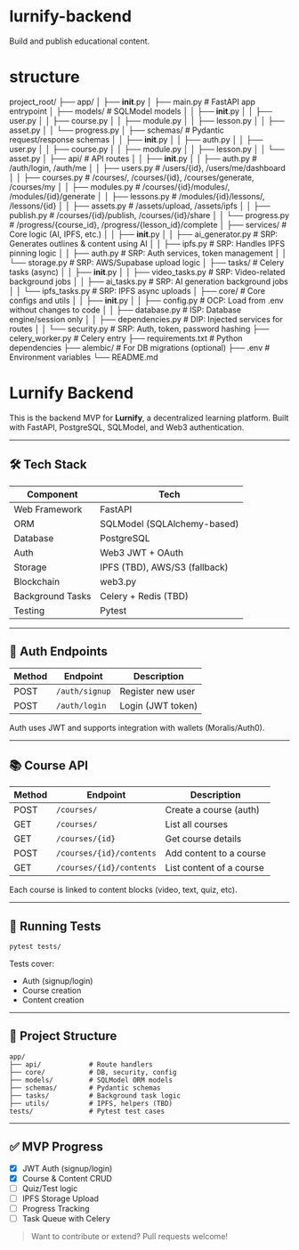 # lurnify-backend
Build and publish educational content.

# structure
project_root/
├── app/
│   ├── __init__.py
│   ├── main.py               # FastAPI app entrypoint
│   ├── models/               # SQLModel models
│   │   ├── __init__.py
│   │   ├── user.py
│   │   ├── course.py
│   │   ├── module.py
│   │   ├── lesson.py
│   │   ├── asset.py
│   │   └── progress.py
│   ├── schemas/              # Pydantic request/response schemas
│   │   ├── __init__.py
│   │   ├── auth.py
│   │   ├── user.py
│   │   ├── course.py
│   │   ├── module.py
│   │   ├── lesson.py
│   │   └── asset.py
│   ├── api/                  # API routes
│   │   ├── __init__.py
│   │   ├── auth.py           # /auth/login, /auth/me
│   │   ├── users.py          # /users/{id}, /users/me/dashboard
│   │   ├── courses.py        # /courses/, /courses/{id}, /courses/generate, /courses/my
│   │   ├── modules.py        # /courses/{id}/modules/, /modules/{id}/generate
│   │   ├── lessons.py        # /modules/{id}/lessons/, /lessons/{id}
│   │   ├── assets.py         # /assets/upload, /assets/ipfs
│   │   ├── publish.py        # /courses/{id}/publish, /courses/{id}/share
│   │   └── progress.py       # /progress/{course_id}, /progress/{lesson_id}/complete
│   ├── services/             # Core logic (AI, IPFS, etc.)
│   │   ├── __init__.py
│   │   ├── ai_generator.py   # SRP: Generates outlines & content using AI
│   │   ├── ipfs.py           # SRP: Handles IPFS pinning logic
│   │   ├── auth.py           # SRP: Auth services, token management
│   │   └── storage.py        # SRP: AWS/Supabase upload logic
│   ├── tasks/                # Celery tasks (async)
│   │   ├── __init__.py
│   │   ├── video_tasks.py    # SRP: Video-related background jobs
│   │   ├── ai_tasks.py       # SRP: AI generation background jobs
│   │   └── ipfs_tasks.py     # SRP: IPFS async uploads
│   ├── core/                 # Core configs and utils
│   │   ├── __init__.py
│   │   ├── config.py         # OCP: Load from .env without changes to code
│   │   ├── database.py       # ISP: Database engine/session only
│   │   ├── dependencies.py   # DIP: Injected services for routes
│   │   └── security.py       # SRP: Auth, token, password hashing
├── celery_worker.py         # Celery entry
├── requirements.txt         # Python dependencies
├── alembic/                 # For DB migrations (optional)
├── .env                     # Environment variables
└── README.md


# Lurnify Backend

This is the backend MVP for **Lurnify**, a decentralized learning platform. Built with FastAPI, PostgreSQL, SQLModel, and Web3 authentication.

---

## 🛠️ Tech Stack
| Component         | Tech                         |
|------------------|------------------------------|
| Web Framework    | FastAPI                      |
| ORM              | SQLModel (SQLAlchemy-based)  |
| Database         | PostgreSQL                   |
| Auth             | Web3 JWT + OAuth             |
| Storage          | IPFS (TBD), AWS/S3 (fallback)|
| Blockchain       | web3.py                      |
| Background Tasks | Celery + Redis (TBD)         |
| Testing          | Pytest                       |

---

## 🔐 Auth Endpoints
| Method | Endpoint        | Description        |
|--------|------------------|--------------------|
| POST   | `/auth/signup`   | Register new user  |
| POST   | `/auth/login`    | Login (JWT token)  |

Auth uses JWT and supports integration with wallets (Moralis/Auth0).

---

## 📚 Course API
| Method | Endpoint                             | Description                  |
|--------|--------------------------------------|------------------------------|
| POST   | `/courses/`                          | Create a course (auth)       |
| GET    | `/courses/`                          | List all courses             |
| GET    | `/courses/{id}`                      | Get course details           |
| POST   | `/courses/{id}/contents`             | Add content to a course      |
| GET    | `/courses/{id}/contents`             | List content of a course     |

Each course is linked to content blocks (video, text, quiz, etc).

---

## 🧪 Running Tests

```bash
pytest tests/
```

Tests cover:
- Auth (signup/login)
- Course creation
- Content creation

---

## 📁 Project Structure
```
app/
├── api/            # Route handlers
├── core/           # DB, security, config
├── models/         # SQLModel ORM models
├── schemas/        # Pydantic schemas
├── tasks/          # Background task logic
├── utils/          # IPFS, helpers (TBD)
tests/              # Pytest test cases
```

---

## ✅ MVP Progress
- [x] JWT Auth (signup/login)
- [x] Course & Content CRUD
- [ ] Quiz/Test logic
- [ ] IPFS Storage Upload
- [ ] Progress Tracking
- [ ] Task Queue with Celery

> Want to contribute or extend? Pull requests welcome!
